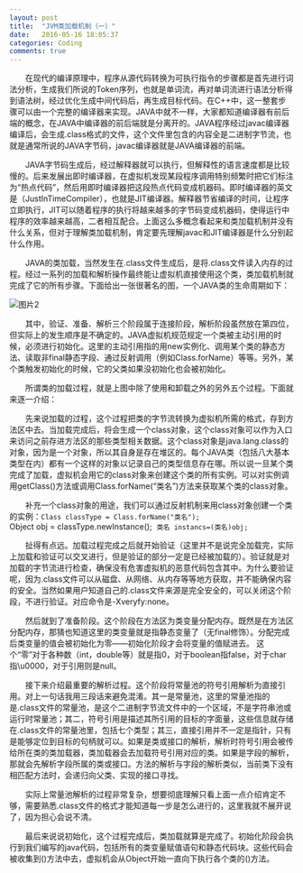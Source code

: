 ```yaml
---
layout: post
title:  "JVM类加载机制（一）"
date:   2016-05-16 18:05:37
categories: Coding
comments: true
---
```


　　在现代的编译原理中，程序从源代码转换为可执行指令的步骤都是首先进行词法分析，生成我们所说的Token序列，也就是单词流，再对单词流进行语法分析得到语法树，经过优化生成中间代码后，再生成目标代码。在C++中，这一整套步骤可以由一个完整的编译器来实现。JAVA中就不一样，大家都知道编译器有前后端的概念，在JAVA中编译器的前后端就是分离开的。JAVA程序经过javac编译器编译后，会生成.class格式的文件，这个文件里包含的内容全是二进制字节流，也就是通常所说的JAVA字节码，javac编译器就是JAVA编译器的前端。

　　JAVA字节码生成后，经过解释器就可以执行，但解释性的语言速度都是比较慢的。后来发展出即时编译器，在虚拟机发现某段程序调用特别频繁时把它们标注为“热点代码”，然后用即时编译器把这段热点代码变成机器码。即时编译器的英文是（JustInTimeCompiler），也就是JIT编译器。解释器节省编译的时间，让程序立即执行，JIT可以随着程序的执行将越来越多的字节码变成机器码，使得运行中程序的效率越来越高，二者相互配合。上面这么多概念看起来和类加载机制并没有什么关系，但对于理解类加载机制，肯定要先理解javac和JIT编译器是什么分别起什么作用。

　　JAVA的类加载，当然发生在.class文件生成后，是将.class文件读入内存的过程。经过一系列的加载和解析操作最终能让虚拟机直接使用这个类，类加载机制就完成了它的所有步骤。下面给出一张很著名的图，一个JAVA类的生命周期如下：

![图片2](http://obdvl7z18.bkt.clouddn.com/img/restore/java07.png)

　　其中，验证、准备、解析三个阶段属于连接阶段，解析阶段虽然放在第四位，但实际上的发生顺序是不确定的。JAVA虚拟机规范规定一个类被主动引用的时候，必须进行初始化。这里的主动引用指的用new实例化、调用某个类的静态方法、读取非final静态字段、通过反射调用（例如Class.forName）等等。另外，某个类触发初始化的时候，它的父类如果没初始化也会被初始化。

　　所谓类的加载过程，就是上图中除了使用和卸载之外的另外五个过程。下面就来逐一介绍：

　　先来说加载的过程，这个过程把类的字节流转换为虚拟机所需的格式，存到方法区中去。当加载完成后，将会生成一个class对象，这个class对象可以作为入口来访问之前存进方法区的那些类型相关数据。这个class对象是java.lang.class的对象，因为是一个对象，所以其自身是存在堆区的。每个JAVA类（包括八大基本类型在内）都有一个这样的对象以记录自己的类型信息存在哪。所以说一旦某个类完成了加载，虚拟机会用它的class对象来创建这个类的所有实例。可以对实例调用getClass()方法或调用Class.forName(“类名”)方法来获取某个类的class对象。

　　补充一个class对象的用途，我们可以通过反射机制来用class对象创建一个类的实例：
​	`Class classType = Class.forName("类名");`    
​	Object obj = classType.newInstance(); 
​	`类名 instancs=(类名)obj;`

　　扯得有点远。加载过程完成之后就开始验证（这里并不是说完全加载完，实际上加载和验证可以交叉进行，但是验证的部分一定是已经被加载的）。验证就是对加载的字节流进行检查，确保没有危害虚拟机的恶意代码包含其中。为什么要验证呢，因为.class文件可以从磁盘、从网络、从内存等等地方获取，并不能确保内容的安全。当然如果用户知道自己的.class文件来源是完全安全的，可以关闭这个阶段，不进行验证。对应命令是-Xveryfy:none。

　　然后就到了准备阶段。这个阶段在方法区为类变量分配内存。既然是在方法区分配内存，那猜也知道这里的类变量就是指静态变量了（无final修饰）。分配完成后类变量的值会被初始化为零——初始化阶段才会将变量的值赋进去。 这个“零”对于各种数（int，double等）就是指0，对于boolean指false，对于char指\u0000，对于引用则是null。

　　接下来介绍最重要的解析过程。这个阶段将常量池的符号引用解析为直接引用。对上一句话我用三段话来避免混淆。其一是常量池，这里的常量池指的是.class文件的常量池，是这个二进制字节流文件中的一个区域，不是字符串池或运行时常量池；其二，符号引用是描述其所引用的目标的字面量，这些信息就存储在.class文件的常量池里，包括七个类型；其三，直接引用并不一定是指针，只有是能够定位到目标的句柄就可以。如果是类或接口的解析，解析时符号引用会被传给所在类的类加载器，类加载器会去加载符号引用对应的类。如果是字段的解析，那就会先解析字段所属的类或接口。方法的解析与字段的解析类似，当前类下没有相匹配方法时，会递归向父类、实现的接口寻找。

　　实际上常量池解析的过程非常复杂，想要彻底理解只看上面一点介绍肯定不够，需要熟悉.class文件的格式才能知道每一步是怎么进行的，这里我就不展开说了，因为担心会说不清。

　　最后来说说初始化，这个过程完成后，类加载就算是完成了。初始化阶段会执行到我们编写的java代码，包括所有的类变量赋值语句和静态代码块。这些代码会被收集到<clinit>()方法中去，虚拟机会从Object开始一直向下执行各个类的<clinit>()方法。
